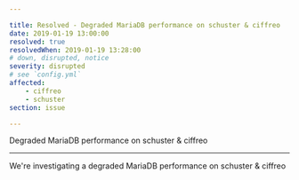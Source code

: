 ```yaml
---

title: Resolved - Degraded MariaDB performance on schuster & ciffreo
date: 2019-01-19 13:00:00
resolved: true
resolvedWhen: 2019-01-19 13:28:00
# down, disrupted, notice
severity: disrupted
# see `config.yml`
affected:
    - ciffreo
    - schuster
section: issue

---
```


Degraded MariaDB performance on schuster & ciffreo

---

We're investigating a degraded MariaDB performance on schuster & ciffreo
